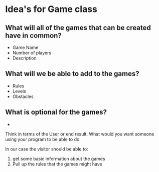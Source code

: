 # Idea's for Game class

## What will all of the games that can be created have in common?
* Game Name
* Number of players
* Description

## What will we be able to add to the games?
* Rules
* Levels
* Obstacles 

## What is optional for the games?
* 


Think in terms of the User or end result.  What would you want someone using your program to be able to do. 

In our case the visitor should be able to:
1. get some basic information about the games
2. Pull up the rules that the games might have


